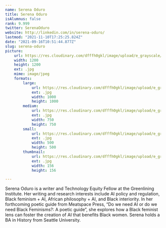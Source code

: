 ```yaml
---
name: Serena Oduro
title: Serena Oduro
isAlumnus: false
rank: 9.999
twitter: SerenaOduro
website: http://linkedin.com/in/serena-oduro/
lastmod: "2021-11-10T17:25:25.824Z"
date: "2021-09-16T10:51:44.877Z"
slug: serena-oduro
picture:
    url: https://res.cloudinary.com/dfffh0gkl/image/upload/e_grayscale/v1636565116/serena_9b74623894.jpg
    width: 1200
    height: 1200
    ext: .jpg
    mime: image/jpeg
    formats:
        large:
            url: https://res.cloudinary.com/dfffh0gkl/image/upload/e_grayscale/v1636565117/large_serena_9b74623894.jpg
            ext: .jpg
            width: 1000
            height: 1000
        medium:
            url: https://res.cloudinary.com/dfffh0gkl/image/upload/e_grayscale/v1636565117/medium_serena_9b74623894.jpg
            ext: .jpg
            width: 750
            height: 750
        small:
            url: https://res.cloudinary.com/dfffh0gkl/image/upload/e_grayscale/v1636565117/small_serena_9b74623894.jpg
            ext: .jpg
            width: 500
            height: 500
        thumbnail:
            url: https://res.cloudinary.com/dfffh0gkl/image/upload/e_grayscale/v1636565116/thumbnail_serena_9b74623894.jpg
            ext: .jpg
            width: 156
            height: 156

---
```

Serena Oduro is a writer and Technology Equity Fellow at the Greenlining Institute. Her writing and research interests include AI policy and regulation, Black feminism + AI, African philosophy + AI, and Black interiority. In her forthcoming poetic guide from Meatspace Press, “Do we need AI or do we need Black Feminisms?: A poetic guide”, she explores how a Black feminist lens can foster the creation of AI that benefits Black women. Serena holds a BA in History from Seattle University.